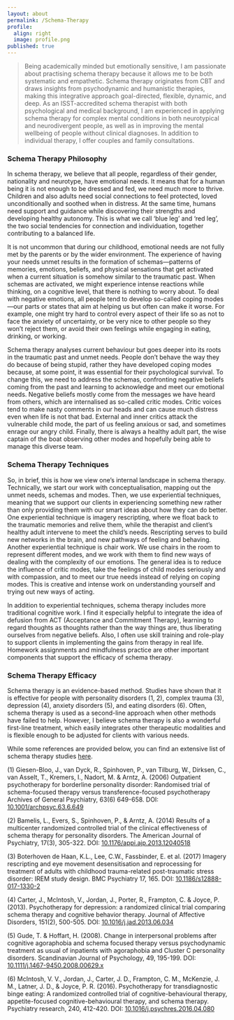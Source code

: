 ```yaml
---
layout: about
permalink: /Schema-Therapy
profile:
  align: right
  image: profile.png
published: true
---
```


>Being academically minded but emotionally sensitive, I am passionate about practising schema therapy because it allows me to be both systematic and empathetic. Schema therapy originates from CBT and draws insights from psychodynamic and humanistic therapies, making this integrative approach goal-directed, flexible, dynamic, and deep. As an ISST-accredited schema therapist with both psychological and medical background, I am experienced in applying schema therapy for complex mental conditions in both neurotypical and neurodivergent people, as well as in improving the mental wellbeing of people without clinical diagnoses. In addition to individual therapy, I offer couples and family consultations.

### Schema Therapy Philosophy
In schema therapy, we believe that all people, regardless of their gender, nationality and neurotype, have emotional needs. It means that for a human being it is not enough to be dressed and fed, we need much more to thrive. Children and also adults need social connections to feel protected, loved unconditionally and soothed when in distress. At the same time, humans need support and guidance while discovering their strengths and developing healthy autonomy. This is what we call ‘blue leg’ and ‘red leg’, the two social tendencies for connection and individuation, together contributing to a balanced life.

It is not uncommon that during our childhood, emotional needs are not fully met by the parents or by the wider environment. The experience of having your needs unmet results in the formation of schemas—patterns of memories, emotions, beliefs, and physical sensations that get activated when a current situation is somehow similar to the traumatic past. When schemas are activated, we might experience intense reactions while thinking, on a cognitive level, that there is nothing to worry about. To deal with negative emotions, all people tend to develop so-called coping modes—our parts or states that aim at helping us but often can make it worse. For example, one might try hard to control every aspect of their life so as not to face the anxiety of uncertainty, or be very nice to other people so they won’t reject them, or avoid their own feelings while engaging in eating, drinking, or working.

Schema therapy analyses current behaviour but goes deeper into its roots in the traumatic past and unmet needs. People don’t behave the way they do because of being stupid, rather they have developed coping modes because, at some point, it was essential for their psychological survival. To change this, we need to address the schemas, confronting negative beliefs coming from the past and learning to acknowledge and meet our emotional needs. Negative beliefs mostly come from the messages we have heard from others, which are internalised as so-called critic modes. Critic voices tend to make nasty comments in our heads and can cause much distress even when life is not that bad. External and inner critics attack the vulnerable child mode, the part of us feeling anxious or sad, and sometimes enrage our angry child. Finally, there is always a healthy adult part, the wise captain of the boat observing other modes and hopefully being able to manage this diverse team.

### Schema Therapy Techniques
So, in brief, this is how we view one’s internal landscape in schema therapy. Technically, we start our work with conceptualisation, mapping out the unmet needs, schemas and modes. Then, we use experiential techniques, meaning that we support our clients in experiencing something new rather than only providing them with our smart ideas about how they can do better. One experiential technique is imagery rescripting, where we float back to the traumatic memories and relive them, while the therapist and client’s healthy adult intervene to meet the child’s needs. Rescripting serves to build new networks in the brain, and new pathways of feeling and behaving. Another experiential technique is chair work. We use chairs in the room to represent different modes, and we work with them to find new ways of dealing with the complexity of our emotions. The general idea is to reduce the influence of critic modes, take the feelings of child modes seriously and with compassion, and to meet our true needs instead of relying on coping modes. This is creative and intense work on understanding yourself and trying out new ways of acting.

In addition to experiential techniques, schema therapy includes more traditional cognitive work. I find it especially helpful to integrate the idea of defusion from ACT (Acceptance and Commitment Therapy), learning to regard thoughts as thoughts rather than the way things are, thus liberating ourselves from negative beliefs. Also, I often use skill training and role-play to support clients in implementing the gains from therapy in real life. Homework assignments and mindfulness practice are other important components that support the efficacy of schema therapy.

### Schema Therapy Efficacy
Schema therapy is an evidence-based method. Studies have shown that it is effective for people with personality disorders (1, 2), complex trauma (3), depression (4), anxiety disorders (5), and eating disorders (6). Often, schema therapy is used as a second-line approach when other methods have failed to help. However, I believe schema therapy is also a wonderful first-line treatment, which easily integrates other therapeutic modalities and is flexible enough to be adjusted for clients with various needs.

While some references are provided below, you can find an extensive list of schema therapy studies [here](https://www.schematherapyscotland.com/evidence-base-for-schema-therapy-2/).

(1)	Giesen-Bloo, J., van Dyck, R., Spinhoven, P., van Tilburg, W., Dirksen, C., van Asselt, T., Kremers, I., Nadort, M. & Arntz, A. (2006) Outpatient psychotherapy for borderline personality disorder: Randomised trial of schema-focused therapy versus transference-focused psychotherapy Archives of General Psychiatry, 63(6) 649-658. DOI: [10.1001/archpsyc.63.6.649](https://doi.org/10.1001/archpsyc.63.6.649)

(2)	Bamelis, L., Evers, S., Spinhoven, P., & Arntz, A. (2014) Results of a multicenter randomized controlled trial of the clinical effectiveness of schema therapy for personality disorders. The American Journal of Psychiatry, 17(3), 305-322. DOI: [10.1176/appi.ajp.2013.12040518](https://doi.org/10.1176/appi.ajp.2013.12040518)

(3) Boterhoven de Haan, K.L., Lee, C.W., Fassbinder, E. et al. (2017) Imagery rescripting and eye movement desensitisation and  reprocessing for treatment of adults with childhood trauma-related post-traumatic stress disorder: IREM study design. BMC Psychiatry 17, 165. DOI: [10.1186/s12888-017-1330-2](https://doi.org/10.1186/s12888-017-1330-2)

(4) Carter, J., McIntosh, V., Jordan, J., Porter, R., Frampton, C. & Joyce, P. (2013). Psychotherapy for depression: a randomized clinical trial comparing schema therapy and cognitive behavior therapy. Journal of Affective Disorders, 151(2), 500-505. DOI: [10.1016/j.jad.2013.06.034](https://doi.org/10.1016/j.jad.2013.06.034)

(5) Gude, T. & Hoffart, H. (2008). Change in interpersonal problems after cognitive agoraphobia and schema focused therapy versus psychodynamic treatment as usual of inpatients with agoraphobia and Cluster C personality disorders. Scandinavian Journal of Psychology, 49, 195-199. DOI: [10.1111/j.1467-9450.2008.00629.x](https://doi.org/10.1111/j.1467-9450.2008.00629.x)

(6) McIntosh, V. V., Jordan, J., Carter, J. D., Frampton, C. M., McKenzie, J. M., Latner, J. D., & Joyce, P. R. (2016). Psychotherapy for transdiagnostic binge eating: A randomized controlled trial of cognitive-behavioural therapy, appetite-focused cognitive-behavioural therapy, and schema therapy. Psychiatry research, 240, 412-420. DOI: [10.1016/j.psychres.2016.04.080](https://doi.org/10.1016/j.psychres.2016.04.080)